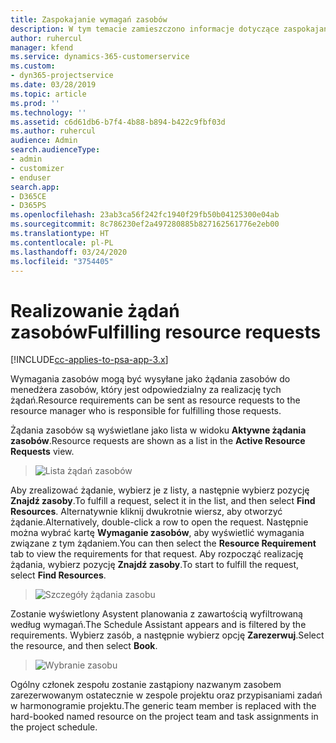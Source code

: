 ```yaml
---
title: Zaspokajanie wymagań zasobów
description: W tym temacie zamieszczono informacje dotyczące zaspokajania wymagań zasobów.
author: ruhercul
manager: kfend
ms.service: dynamics-365-customerservice
ms.custom:
- dyn365-projectservice
ms.date: 03/28/2019
ms.topic: article
ms.prod: ''
ms.technology: ''
ms.assetid: c6d61db6-b7f4-4b88-b894-b422c9fbf03d
ms.author: ruhercul
audience: Admin
search.audienceType:
- admin
- customizer
- enduser
search.app:
- D365CE
- D365PS
ms.openlocfilehash: 23ab3ca56f242fc1940f29fb50b04125300e04ab
ms.sourcegitcommit: 8c786230ef2a497280885b827162561776e2eb00
ms.translationtype: HT
ms.contentlocale: pl-PL
ms.lasthandoff: 03/24/2020
ms.locfileid: "3754405"
---
```

# <a name="fulfilling-resource-requests"></a><span data-ttu-id="d6e5c-103">Realizowanie żądań zasobów</span><span class="sxs-lookup"><span data-stu-id="d6e5c-103">Fulfilling resource requests</span></span>

[!INCLUDE[cc-applies-to-psa-app-3.x](../includes/cc-applies-to-psa-app-3x.md)]

<span data-ttu-id="d6e5c-104">Wymagania zasobów mogą być wysyłane jako żądania zasobów do menedżera zasobów, który jest odpowiedzialny za realizację tych żądań.</span><span class="sxs-lookup"><span data-stu-id="d6e5c-104">Resource requirements can be sent as resource requests to the resource manager who is responsible for fulfilling those requests.</span></span>

<span data-ttu-id="d6e5c-105">Żądania zasobów są wyświetlane jako lista w widoku **Aktywne żądania zasobów**.</span><span class="sxs-lookup"><span data-stu-id="d6e5c-105">Resource requests are shown as a list in the **Active Resource Requests** view.</span></span>

> ![Lista żądań zasobów](media/Resource-Management-image59.png)

<span data-ttu-id="d6e5c-107">Aby zrealizować żądanie, wybierz je z listy, a następnie wybierz pozycję **Znajdź zasoby**.</span><span class="sxs-lookup"><span data-stu-id="d6e5c-107">To fulfill a request, select it in the list, and then select **Find Resources**.</span></span> <span data-ttu-id="d6e5c-108">Alternatywnie kliknij dwukrotnie wiersz, aby otworzyć żądanie.</span><span class="sxs-lookup"><span data-stu-id="d6e5c-108">Alternatively, double-click a row to open the request.</span></span> <span data-ttu-id="d6e5c-109">Następnie można wybrać kartę **Wymaganie zasobów**, aby wyświetlić wymagania związane z tym żądaniem.</span><span class="sxs-lookup"><span data-stu-id="d6e5c-109">You can then select the **Resource Requirement** tab to view the requirements for that request.</span></span> <span data-ttu-id="d6e5c-110">Aby rozpocząć realizację żądania, wybierz pozycję **Znajdź zasoby**.</span><span class="sxs-lookup"><span data-stu-id="d6e5c-110">To start to fulfill the request, select **Find Resources**.</span></span>

> ![Szczegóły żądania zasobu](media/Resource-Management-image60.png)

<span data-ttu-id="d6e5c-112">Zostanie wyświetlony Asystent planowania z zawartością wyfiltrowaną według wymagań.</span><span class="sxs-lookup"><span data-stu-id="d6e5c-112">The Schedule Assistant appears and is filtered by the requirements.</span></span> <span data-ttu-id="d6e5c-113">Wybierz zasób, a następnie wybierz opcję **Zarezerwuj**.</span><span class="sxs-lookup"><span data-stu-id="d6e5c-113">Select the resource, and then select **Book**.</span></span>

> ![Wybranie zasobu](media/Resource-Management-image61.png)

<span data-ttu-id="d6e5c-115">Ogólny członek zespołu zostanie zastąpiony nazwanym zasobem zarezerwowanym ostatecznie w zespole projektu oraz przypisaniami zadań w harmonogramie projektu.</span><span class="sxs-lookup"><span data-stu-id="d6e5c-115">The generic team member is replaced with the hard-booked named resource on the project team and task assignments in the project schedule.</span></span>
